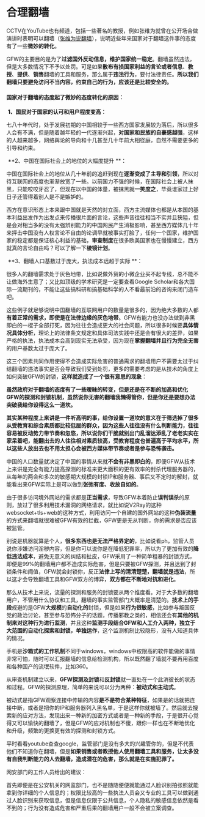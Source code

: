 # 合理翻墙

CCTV在YouTube也有频道，包括一些著名的教授，例如张维为就曾在公开场合做演讲时表明可以翻墙（[张维为说翻墙](https://www.youtube.com/watch?v=eLJ4Wyuk-ug&t=0s)），说明近些年来国家对于翻墙这件事的态度有了一些**微妙的转化**。

GFW的主要目的是为了**过滤国外反动信息，维护国家统一稳定**。翻墙虽然违法，但是大多数情况下不予以处罚。可是如果**散布有损国家利益的言论或者信息**、**教授**、**提供**、**销售**翻墙的工具和服务，那么属于**违法行为**，要付法律责任。**所以我们翻墙只要避免访问不当内容，约束自己的行为，应该还是比较安全的。**



#### 国家对于翻墙的态度起了微妙的态度转化的原因：

​	**1、国民对于国家的认可和用户程度变高**：

​	七八十年代时，处于发展初期的中国相较于一些西方国家发展较为落后，所以很多人会有不满，但是随着越年轻的一代逐渐兴起，**对国家和民族的自豪感越强**，这样的人越来越多，网络舆论的导向和十几甚至几十年前大相径庭，自然不需要更多的引导和约束。

​	**2、中国在国际社会上的地位的大幅度提升 **：

​	中国在国际社会上的地位从几十年前的追赶到现在**逐渐变成了主导和引领**，所以对待互联网的态度也渐渐放宽了一些。以前国力不强的时候，在国际社会上被人抹黑，只能咬咬牙忍了，但现在以中国的体量，被抹黑就**一笑度之**，毕竟谁家过上好日子还管得着别人是不是嫉妒的。

​	西方在意识形态上本来跟中国就是天然的对立面，西方主流媒体也都是从本国的基本利益出发作为出发点来传播很片面的言论，这些声音往往相当不实并且狭隘，但是会对相当多的没有太强辨别能力的中国网民产生消极影响，甚至西方媒体几十年来抨击中国没有人权言论不自由的论调早就被事实打脸了，任何一个国家，维护国家的稳定都是保证核心利益的基础，**审查制度**在很多欧美国家也在慢慢建立，西方就真的言论自由吗？可以了解一下**棱镜计划**。

​	**3、翻墙人口基数过于庞大，执法成本远超于实际 **：

​	很多人的翻墙需求处于灰色地带，比如说做外贸的小微企业买不起专线，总不能不让做海外生意了；又比如顶级的学术研究是一定要查看Google Scholar和各大国际一流期刊的，不能让这些搞科研和搞基础科学的人不看最前沿的咨询来闭门造车吧。

​	这些例子就足够说明中国翻墙的互联网用户的数量是很多的，因为绝大多数的人都**有着正常的需求，即使是在法律边缘的灰色地带**。GFW有能力也没办法做到非黑即白的一棍子全部打死，因为往往会造成更大的社会问题，所以很多时候要**具体情况具体分析**，理论上的法律条文规定和具体司法实践中还是会有很大的差异，如果严格的执法，执法成本会高到现实无法承受，因为现在**掌握翻墙并且行为完全无害**的用户基数太过于庞大了。



​	这三个因素共同作用使得不会造成实际危害的普通需求的翻墙用户不需要太过于纠结翻墙的违法事实是否会导致我们受到处罚，更多的需要考虑的是从技术的角度上如何突破GFW的封锁，**这样就造成了一个很有意思的现象**：

​	**虽然政府对于翻墙的态度有了一些暧昧的转变，但是还是在不断的加高和优化GFW的探测和封锁机制，虽然说你无害的翻墙我懒得管你，但是你还是要想办法突破我给你设得这么一道坎。**

​	**其实某种程度上来讲是一件听高明的事，给你设置一道坎的意义在于筛选掉了很多从受教育和综合素质都比较低层的群众，因为这些人往往没有什么判断能力，往往容易被反动势力带节奏和忽悠，所以说你们干脆就别出门乱溜达添乱了老老实实在家呆着吧，能翻出去的人往往相对素质较高，受教育程度也普遍高于平均水平，所以这些人放出去也不用太担心会被西方媒体带节奏或者是参与恐怖袭击。**



​	中国的人口数量就决定了中国的事情从来就**不会有非黑即白的**，即便GFW从技术上来讲是完全有能力提高探测的标准来更大面积的更有效率的封杀代理服务器的，从每年的两会和多次的敏感期大规模的封锁IP和服务器、事后又不定时的解封，就能看出来GFW实际上是可以做到**张弛有度、收放自如的**。

​	由于很多访问境外网站的需求都是**正当需求**，导致GFW本着防止**误判误杀**的原则，放过了很多利用技术漏洞的网络请求，就比如说V2Ray的这种websocket+tls+web的这种方式，利用访问一个自建的国外网站的这种**伪装流量**的方式来翻墙就很难被GFW有效的拦截，GFW更是无从判断，你的需求是否应该被监管。

​	别说是机器就算是个人，**很多东西也是无法严格界定的**，比如说看ph，监管人员说你涉嫌访问淫秽内容，但是你可以说你是在降低犯罪率，所以为了更加有效的**降低违法成本**，避免无意义的纠结和扯皮，GFW采用了一种简单粗暴的封锁方式，即便是99%的翻墙用户都不造成实际危害，但是只要被GFW探测，并且达到了封锁条件和阈值，GFW就会封锁你，反正**法律上写的清清楚楚，翻墙就是违法**，所以这才会导致翻墙工具和GFW双方的博弈，**双方都在不断地对抗和进化**。

​	那么从技术上来说，流量的探测和服务的封锁要从两个维度看。对于大多数的翻墙用户，不管用什么协议和工具，翻墙的事实监管部门大概率是清楚的。**技术上的手段**规避的是GFW**大规模**的**自动化的**封锁，但是如果**行为很敏感**，比如参与叛国反党的政治讨论，甚至参与恐怖分子的话题，传播邪教之类的，相信还会有**其他的机制来对这种行为进行监测**，并且这种**监测手段结合GFW和人工介入两种，独立于大范围的自动化探索和封锁，单独运作**，这个监测机制比较隐形，没有人知道具体的情况。

​	手机是**沙箱式的工作机制**不同于windows，windows中权限高的软件能做的事情非常可怕，随时可以汇报翻墙的信息给检测机构，所以既然翻了墙就不要再用百度和各种国产的流氓软件，比如360。

​	从审查机制建立以来，**GFW探测及封锁**和**反封锁**就一直处在一个此消彼长的状态和过程。GFW的探测原理，简单的来说可以分为两种：**被动式和主动式**。

​	被动式是指GFW观察连接中传输的内容**是不是符合某种特征**，如果是的话就把连接中断，或者是把你的IP和服务器列入黑名单，于是这样你就被墙了。然后就去搜索新的应对方法，发现出来一种新的加密方式或者是一种新的手段，于是很开心觉得又可以愉快的翻墙了，但是GFW的应对机制也不傻，跟你一样也在不断地优化和升级，频繁的更换更有效的探测和封锁方式。

​	平时看看youtube查查google，监管部门是没有多大的兴趣管你的，但是不代表他们不知道你在翻墙，但是**如果销售或者教授他人使用翻墙工具和服务，让太多没有自我判断能力的人去翻墙，造成潜在的危害，那么就是在实施犯罪了。**

网安部门的工作人员给出的建议：

​	首先即便是在公安机关的网监部门，也不是随随便便就能通过人脸识别拍张照就能拿到你详细的个人信息的；权限比较高的一些执法人员会又专业的工具可以做到通过人脸识别来获取信息，但是信息仅限于公共信息，个人隐私的敏感信息依然是看不到的；行为没有造成危害和严重后果的翻墙用户一般不会被立案调查。